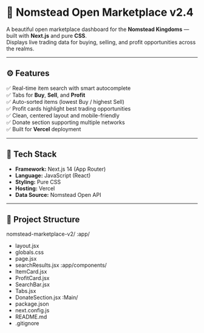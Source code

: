 # 🌾 Nomstead Open Marketplace v2.4

A beautiful open marketplace dashboard for the **Nomstead Kingdoms** — built with **Next.js** and pure **CSS**.  
Displays live trading data for buying, selling, and profit opportunities across the realms.  

---

## ⚙️ Features

✅ Real-time item search with smart autocomplete  
✅ Tabs for **Buy**, **Sell**, and **Profit**  
✅ Auto-sorted items (lowest Buy / highest Sell)  
✅ Profit cards highlight best trading opportunities  
✅ Clean, centered layout and mobile-friendly  
✅ Donate section supporting multiple networks  
✅ Built for **Vercel** deployment  

---

## 🧩 Tech Stack

- **Framework:** Next.js 14 (App Router)
- **Language:** JavaScript (React)
- **Styling:** Pure CSS
- **Hosting:** Vercel
- **Data Source:** Nomstead Open API

---

## 📁 Project Structure
nomstead-marketplace-v2/
:app/
- layout.jsx
- globals.css
- page.jsx
- searchResults.jsx
:app/components/
- ItemCard.jsx
- ProfitCard.jsx
- SearchBar.jsx
- Tabs.jsx
- DonateSection.jsx
:Main/
- package.json
- next.config.js
- README.md
- .gitignore
